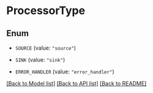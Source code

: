 # ProcessorType

## Enum


* `SOURCE` (value: `"source"`)

* `SINK` (value: `"sink"`)

* `ERROR_HANDLER` (value: `"error_handler"`)


[[Back to Model list]](../README.md#documentation-for-models) [[Back to API list]](../README.md#documentation-for-api-endpoints) [[Back to README]](../README.md)


